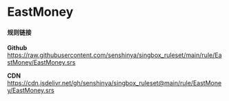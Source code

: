 # EastMoney

#### 规则链接

**Github**
https://raw.githubusercontent.com/senshinya/singbox_ruleset/main/rule/EastMoney/EastMoney.srs

**CDN**
https://cdn.jsdelivr.net/gh/senshinya/singbox_ruleset@main/rule/EastMoney/EastMoney.srs